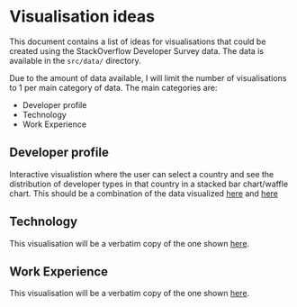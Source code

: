 # Visualisation ideas

This document contains a list of ideas for visualisations that could be created using the StackOverflow Developer Survey data. The data is available in the `src/data/` directory.

Due to the amount of data available, I will limit the number of visualisations to 1 per main category of data. The main categories are:

- Developer profile
- Technology
- Work Experience

## Developer profile

Interactive visualistion where the user can select a country and see the distribution of developer types in that country in a stacked bar chart/waffle chart.
This should be a combination of the data visualized [here](https://survey.stackoverflow.co/2024/developer-profile#education) and [here](https://survey.stackoverflow.co/2024/developer-profile#5-geography)

## Technology

This visualisation will be a verbatim copy of the one shown [here](https://survey.stackoverflow.co/2024/technology/#2-programming-scripting-and-markup-languages).

## Work Experience

This visualisation will be a verbatim copy of the one shown [here](https://survey.stackoverflow.co/2024/work#3-salary-and-experience-by-developer-type).